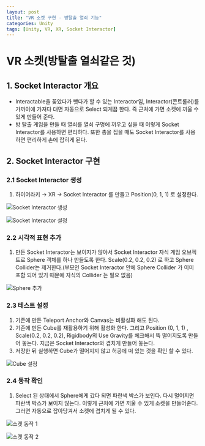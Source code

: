 ```yaml
---
layout: post
title: "VR 소켓 구현 - 방탈출 열쇠 기능"
categories: Unity
tags: [Unity, VR, XR, Socket Interactor]
---
```


# VR 소켓(방탈출 열쇠같은 것)

## 1. Socket Interactor 개요

- Interactable을 꽂았다가 뺏다가 할 수 있는 Interactor임, Interactor(콘트롤러)를 가까이에 가져다 대면 자동으로 Select 되게끔 한다. 즉 근처에 가면 소켓에 끼울 수 있게 만들어 준다.
- 방 탈출 게임을 만들 때 열쇠를 열쇠 구멍에 끼우고 싶을 때 이렇게 Socket Interactor를 사용하면 편리하다. 또한 총을 집을 때도 Socket Interactor를 사용하면 편리하게 손에 잡히게 된다.

## 2. Socket Interactor 구현

### 2.1 Socket Interactor 생성
1. 하이어라키 → XR → Socket Interactor 를 만들고 Position(0, 1, 1) 로 설정한다.

![Socket Interactor 생성](https://lh7-us.googleusercontent.com/vu-KGm-YUet95GynBkON97HjpXeXrIrUJaAWEoEYJK7rwOW512eTrTEu60jZ74rhup3fpaSXMbo240X4rW0Bd__suu20a8V9BrUSUaaZWxo9o28G2v1HORuF1zRgm5QeXboEfN727_xISZormf9kUq0)

![Socket Interactor 설정](https://lh7-us.googleusercontent.com/djFR2esRx-VIghS8_NVqBIw3aRWonL9_-1AsAIRU-TgHAgaYITpqgO3bq92q1kwFuZLCz2ysyHMaNz9yylfV9Q_DnrtX5vp8c839u7PM3yvp6BxK5HLjUYFMuQJ9VQQXJ4YIcQJpaPLXwNnBrXRXDss)

### 2.2 시각적 표현 추가
1. 만든 Socket Interactor는 보이지가 않아서 Socket Interactor 자식 게임 오브젝트로 Sphere 객체를 하나 만들도록 한다. Scale(0.2, 0.2, 0.2) 로 하고 Sphere Collider는 제거한다.(부모인 Socket Interactor 안에 Sphere Collider 가 이미 포함 되어 있기 때문에 자식의 Collider 는 필요 없음)

![Sphere 추가](https://lh7-us.googleusercontent.com/IKSgat3jRytA4FjQAwErpNzQdtyj1eArzOe4DWJIq180osPvpqs30psWcNg6HOhm14vFvOFRZdkBmXQ9GjL-vEt1ewbPCgs_6LGQTrNjtW9R6Z9cDcWwC_Sxosn8Hfatty89tVyZWEnJ-v80G5TKZnI)

### 2.3 테스트 설정
1. 기존에 만든 Teleport Anchor와 Canvas는 비활성화 해도 된다.
2. 기존에 만든 Cube를 재활용하기 위해 활성화 한다. 그리고 Position (0, 1, 1) , Scale(0.2, 0.2, 0.2), Rigidbody의 Use Gravity를 체크해서 뚝 떨어지도록 만들어 놓는다. 지금은 Socket Interactor와 겹치게 만들어 놓는다.
3. 저장한 뒤 실행하면 Cube가 떨어지지 않고 허공에 떠 있는 것을 확인 할 수 있다.

![Cube 설정](https://lh7-us.googleusercontent.com/p9OAjj2YAJcn2ArkJu27ooVrtonSpijInQsnbs-Sikj47biT7z7_xasfm9HebSW1Lx2BNj6rjoxzMS1sKyh9hKU5oxmFzaPF4gMLAxeCCBuH3qfYNY-aDSeRGBWNFdXHnf8jaF7AiMrcYv1gpWFVohI)

### 2.4 동작 확인
1. Select 된 상태에서 Sphere에게 갔다 되면 파란색 박스가 보인다. 다시 멀어지면 파란색 박스가 보이지 않는다. 이렇게 근처에 가면 끼울 수 있게 소켓을 만들어준다. 그러면 자동으로 잡아당겨서 소켓에 겹치게 될 수 있다.

![소켓 동작 1](https://lh7-us.googleusercontent.com/YE0LZQJVv80UvlTy4XZQXnqQQk_NtMZYhDgGzaWjxn2jHXIak6afE3Yn5ewYxJSP77QmoFVtnroL95-CeHG0nrwqbZOByjrPj1zqfBS6vXCCuabZMo8sf-qjLMyNSsllnpeGs4MFKPi1LdwiMR9Nxik)

![소켓 동작 2](https://lh7-us.googleusercontent.com/dD783ibDOc9naAulnPPXzTJnH4bmAXTdY9QqeYjWM-a9MUN5dlEsrL_iPoINeimbYAm71d2D2VeBSqt1i3Nf0U5ukiU7BkDm6NI7OYVU15XS7gyKX911J56BBxGVAV9TEDite1qthGW5CPGF7M_T3ko)